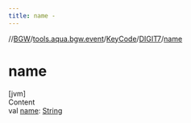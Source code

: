 ```yaml
---
title: name -
---
```

//[BGW](../../../../index.md)/[tools.aqua.bgw.event](../../index.md)/[KeyCode](../index.md)/[DIGIT7](index.md)/[name](name.md)



# name  
[jvm]  
Content  
val [name](name.md): [String](https://kotlinlang.org/api/latest/jvm/stdlib/kotlin/-string/index.html)  




